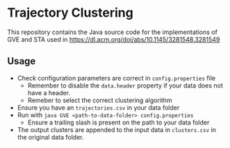 # Trajectory Clustering

This repository contains the Java source code for the implementations of GVE and STA used in https://dl.acm.org/doi/abs/10.1145/3281548.3281549

## Usage

- Check configuration parameters are correct in `config.properties` file
  - Remember to disable the `data.header` property if your data does not have a header.
  - Remeber to select the correct clustering algorithm
- Ensure you have an `trajectories.csv` in your data folder
- Run with `java GVE <path-to-data-folder> config.properties`
  - Ensure a trailing slash is present on the path to your data folder
- The output clusters are appended to the input data in `clusters.csv` in the original data folder.
